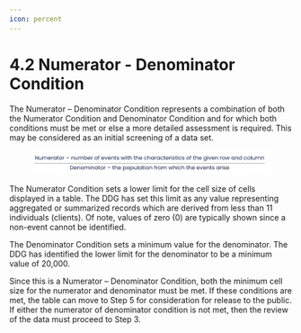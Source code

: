 ```yaml
---
icon: percent
---
```


# 4.2 Numerator - Denominator Condition

The Numerator – Denominator Condition represents a combination of both the Numerator Condition and Denominator Condition and for which both conditions must be met or else a more detailed assessment is required. This may be considered as an initial screening of a data set.

<figure><img src="../../.gitbook/assets/image (3) (1) (1).png" alt=""><figcaption></figcaption></figure>

The Numerator Condition sets a lower limit for the cell size of cells displayed in a table. The DDG has set this limit as any value representing aggregated or summarized records which are derived from less than 11 individuals (clients). Of note, values of zero (0) are typically shown since a non-event cannot be identified.

The Denominator Condition sets a minimum value for the denominator. The DDG has identified the lower limit for the denominator to be a minimum value of 20,000.

Since this is a Numerator – Denominator Condition, both the minimum cell size for the numerator and denominator must be met. If these conditions are met, the table can move to Step 5 for consideration for release to the public. If either the numerator of denominator condition is not met, then the review of the data must proceed to Step 3.
